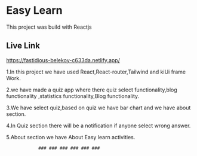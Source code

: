 # Easy Learn

This project was build with Reactjs

## Live Link

https://fastidious-belekoy-c633da.netlify.app/

1.In this project we have used React,React-router,Tailwind and kiUi frame Work.

2.we have made a quiz app where there quiz select functionality,blog functionality  ,statistics functionality,Blog functionality.

3.We have select quiz,based on quiz we have bar chart and we have about section.

4.In Quiz section there will be a notification if anyone select wrong answer.

5.About section we have About Easy learn activities.

                ### ### ### ### ### ### 

